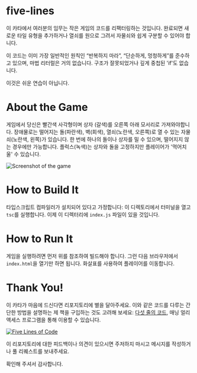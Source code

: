 # five-lines

이 카타에서 여러분의 임무는 작은 게임의 코드를 리팩터링하는 것입니다. 완료되면 새로운 타일 유형을 추가하거나 열쇠를 원으로 그려서 자물쇠와 쉽게 구분할 수 있어야 합니다.

이 코드는 이미 가장 일반적인 원칙인 “반복하지 마라”, “단순하게, 멍청하게”를 준수하고 있으며, 마법 리터럴은 거의 없습니다. 구조가 잘못되었거나 깊게 중첩된 'if'도 없습니다.

이것은 쉬운 연습이 아닙니다.

# About the Game

게임에서 당신은 빨간색 사각형이며 상자 (갈색)를 오른쪽 아래 모서리로 가져와야합니다. 장애물로는 떨어지는 돌(파란색), 벽(회색), 열쇠(노란색, 오른쪽)로 열 수 있는 자물쇠(노란색, 왼쪽)가 있습니다. 한 번에 하나의 돌이나 상자를 밀 수 있으며, 떨어지지 않는 경우에만 가능합니다. 플럭스(녹색)는 상자와 돌을 고정하지만 플레이어가 '먹어치울' 수 있습니다.

![Screenshot of the game](game.png)

# How to Build It

타입스크립트 컴파일러가 설치되어 있다고 가정합니다: 이 디렉토리에서 터미널을 열고 `tsc`를 실행합니다. 이제 이 디렉터리에 `index.js` 파일이 있을 것입니다.

# How to Run It

게임을 실행하려면 먼저 위를 참조하여 빌드해야 합니다. 그런 다음 브라우저에서 `index.html`을 열기만 하면 됩니다. 화살표를 사용하여 플레이어를 이동합니다.

# Thank You!

이 카타가 마음에 드신다면 리포지토리에 별을 달아주세요. 이와 같은 코드를 다루는 간단한 방법을 설명하는 제 책을 구입하는 것도 고려해 보세요: [다섯 줄의 코드](https://www.manning.com/books/five-lines-of-code), 매닝 얼리 액세스 프로그램을 통해 이용할 수 있습니다.

[![Five Lines of Code](frontpage.png)](https://www.manning.com/books/five-lines-of-code)

이 리포지토리에 대한 피드백이나 의견이 있으시면 주저하지 마시고 메시지를 작성하거나 풀 리퀘스트를 보내주세요.

확인해 주셔서 감사합니다.
